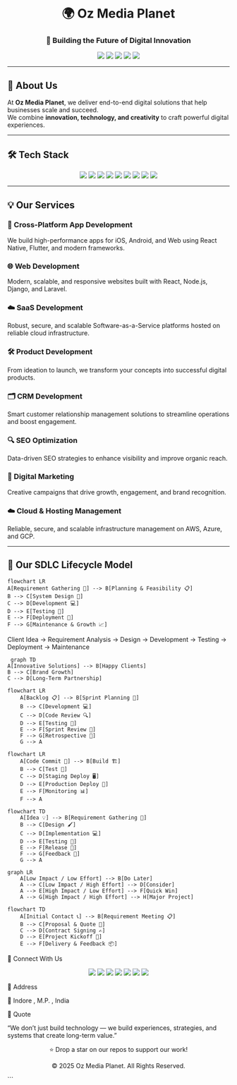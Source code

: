 <!-- Oz Media Planet Profile README -->

<h1 align="center">🌍 Oz Media Planet</h1>
<h3 align="center">🚀 Building the Future of Digital Innovation</h3>

<p align="center">
  <img src="https://img.shields.io/badge/Cross_Platform_Apps-💻-blue?style=for-the-badge">
  <img src="https://img.shields.io/badge/Web_Development-🌐-green?style=for-the-badge">
  <img src="https://img.shields.io/badge/SaaS_Development-☁️-orange?style=for-the-badge">
  <img src="https://img.shields.io/badge/CRM_Development-📊-purple?style=for-the-badge">
  <img src="https://img.shields.io/badge/SEO_Optimization-🔍-red?style=for-the-badge">
</p>

---

## 📝 About Us  

At **Oz Media Planet**, we deliver end-to-end digital solutions that help businesses scale and succeed.  
We combine **innovation, technology, and creativity** to craft powerful digital experiences.

---

## 🛠️ Tech Stack  

<p align="center">
  <img src="https://img.shields.io/badge/React-20232A?style=for-the-badge&logo=react&logoColor=61DAFB" />
  <img src="https://img.shields.io/badge/React_Native-20232A?style=for-the-badge&logo=react&logoColor=61DAFB" />
  <img src="https://img.shields.io/badge/Node.js-43853D?style=for-the-badge&logo=node.js&logoColor=white" />
  <img src="https://img.shields.io/badge/Laravel-FF2D20?style=for-the-badge&logo=laravel&logoColor=white" />
  <img src="https://img.shields.io/badge/Django-092E20?style=for-the-badge&logo=django&logoColor=white" />
  <img src="https://img.shields.io/badge/Java-ED8B00?style=for-the-badge&logo=openjdk&logoColor=white" />
  <img src="https://img.shields.io/badge/Android-3DDC84?style=for-the-badge&logo=android&logoColor=white" />
  <img src="https://img.shields.io/badge/iOS-000000?style=for-the-badge&logo=apple&logoColor=white" />
  <img src="https://img.shields.io/badge/AWS-232F3E?style=for-the-badge&logo=amazon-aws&logoColor=white" />
</p>

---

## 💡 Our Services  

### 📱 Cross-Platform App Development  
We build high-performance apps for iOS, Android, and Web using React Native, Flutter, and modern frameworks.

### 🌐 Web Development  
Modern, scalable, and responsive websites built with React, Node.js, Django, and Laravel.

### ☁️ SaaS Development  
Robust, secure, and scalable Software-as-a-Service platforms hosted on reliable cloud infrastructure.

### 🛠️ Product Development  
From ideation to launch, we transform your concepts into successful digital products.

### 🗂️ CRM Development  
Smart customer relationship management solutions to streamline operations and boost engagement.

### 🔍 SEO Optimization  
Data-driven SEO strategies to enhance visibility and improve organic reach.

### 📢 Digital Marketing  
Creative campaigns that drive growth, engagement, and brand recognition.

### ☁️ Cloud & Hosting Management  
Reliable, secure, and scalable infrastructure management on AWS, Azure, and GCP.

---

## 📝 Our SDLC Lifecycle Model  

```mermaid
flowchart LR
A[Requirement Gathering 📝] --> B[Planning & Feasibility 📋]
B --> C[System Design 🎨]
C --> D[Development 💻]
D --> E[Testing 🧪]
E --> F[Deployment 🚀]
F --> G[Maintenance & Growth 📈]
```
Client Idea → Requirement Analysis → Design → Development → Testing → Deployment → Maintenance

```mermaid
 graph TD
A[Innovative Solutions] --> B[Happy Clients]
B --> C[Brand Growth]
C --> D[Long-Term Partnership]
```

```mermaid
flowchart LR
    A[Backlog 📋] --> B[Sprint Planning 🏁]
    B --> C[Development 💻]
    C --> D[Code Review 🔍]
    D --> E[Testing 🧪]
    E --> F[Sprint Review 🎯]
    F --> G[Retrospective 🔄]
    G --> A

```
```mermaid
flowchart LR
    A[Code Commit 💾] --> B[Build 🏗️]
    B --> C[Test 🧪]
    C --> D[Staging Deploy 🖥️]
    D --> E[Production Deploy 🚀]
    E --> F[Monitoring 📊]
    F --> A
```

```mermaid
flowchart TD
    A[Idea 💡] --> B[Requirement Gathering 📄]
    B --> C[Design 🖌️]
    C --> D[Implementation 💻]
    D --> E[Testing 🧪]
    E --> F[Release 🚀]
    F --> G[Feedback 🔄]
    G --> A
```

```mermaid
graph LR
    A[Low Impact / Low Effort] --> B[Do Later]
    A --> C[Low Impact / High Effort] --> D[Consider]
    A --> E[High Impact / Low Effort] --> F[Quick Win]
    A --> G[High Impact / High Effort] --> H[Major Project]
```

```mermaid
flowchart TD
    A[Initial Contact 📞] --> B[Requirement Meeting 📋]
    B --> C[Proposal & Quote 💼]
    C --> D[Contract Signing ✍️]
    D --> E[Project Kickoff 🚀]
    E --> F[Delivery & Feedback 📦]

```

🤝 Connect With Us
<p align="center"> <a href="https://wa.me/91XXXXXXXXXX"><img src="https://img.shields.io/badge/WhatsApp-25D366?style=for-the-badge&logo=whatsapp&logoColor=white" /></a> <a href="mailto:youremail@example.com"><img src="https://img.shields.io/badge/Email-D14836?style=for-the-badge&logo=gmail&logoColor=white" /></a> <a href="tel:+91XXXXXXXXXX"><img src="https://img.shields.io/badge/Phone-007BFF?style=for-the-badge&logo=phone&logoColor=white" /></a> <a href="https://instagram.com/yourhandle"><img src="https://img.shields.io/badge/Instagram-E4405F?style=for-the-badge&logo=instagram&logoColor=white" /></a> <a href="https://linkedin.com/in/yourlink"><img src="https://img.shields.io/badge/LinkedIn-0077B5?style=for-the-badge&logo=linkedin&logoColor=white" /></a> <a href="https://twitter.com/yourhandle"><img src="https://img.shields.io/badge/Twitter-1DA1F2?style=for-the-badge&logo=twitter&logoColor=white" /></a> <a href="https://facebook.com/yourpage"><img src="https://img.shields.io/badge/Facebook-1877F2?style=for-the-badge&logo=facebook&logoColor=white" /></a> </p>

📍 Address

🏢 Indore , M.P. , India 

🌟 Quote

“We don’t just build technology — we build experiences, strategies, and systems that create long-term value.”

<p align="center">⭐ Drop a star on our repos to support our work!</p> <p align="center">© 2025 Oz Media Planet. All Rights Reserved.</p> ```
